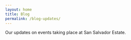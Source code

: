 ```yaml
---
layout: home
title: Blog
permalink: /blog-updates/
---
```


Our updates on events taking place at San Salvador Estate.